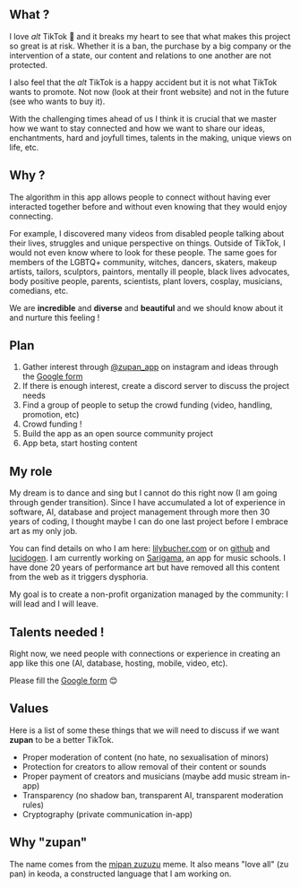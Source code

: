 ## What ?

I love *alt* TikTok 💖 and it breaks my heart to see that what makes this project so great is at risk. Whether it is a
ban, the purchase by a big company or the intervention of a state, our content and relations to one another are
not protected.

I also feel that the *alt* TikTok is a happy accident but it is not what TikTok wants to promote. Not now (look at their
front website) and not in the future (see who wants to buy it).

With the challenging times ahead of us I think it is crucial that we master how we want to stay
connected and how we want to share our ideas, enchantments, hard and joyfull times, talents in the making,
unique views on life, etc.

## Why ?

The algorithm in this app allows people to connect without having ever interacted together before and without
even knowing that they would enjoy connecting.

For example, I discovered many videos from disabled people talking about their lives, struggles and unique
perspective on things. Outside of TikTok, I would not even know where to look for these people. The same goes
for members of the LGBTQ+ community, witches, dancers, skaters, makeup artists, tailors,
sculptors, paintors, mentally ill people, black lives advocates, body positive people, parents, scientists,
plant lovers, cosplay, musicians, comedians, etc.

We are **incredible** and **diverse** and **beautiful** and we should know about it and nurture this feeling !

## Plan

1. Gather interest through [@zupan_app](https://www.instagram.com/zupan_app/) on instagram and ideas through the [Google form](https://tinyurl.com/zupan-form)
2. If there is enough interest, create a discord server to discuss the project needs
3. Find a group of people to setup the crowd funding (video, handling, promotion, etc)
4. Crowd funding !
5. Build the app as an open source community project
5. App beta, start hosting content

## My role

My dream is to dance and sing but I cannot do this right now (I am going through gender transition). Since I have
accumulated a lot of experience in software, AI, database and project management through more then 30 years of coding, I thought
maybe I can do one last project before I embrace art as my only job.

You can find details on who I am here: [lilybucher.com](https://www.lilybucher.com/)
or on [github](https://github.com/gaspard) and [lucidogen](https://github.com/lucidogen). I am currently working on [Sarigama](https://www.sarigama-music.com/),
an app for music schools. I have done 20 years of performance art but have removed all this content from the web as it triggers dysphoria.

My goal is to create a non-profit organization managed by the community: I will lead and I will leave.

## Talents needed !

Right now, we need people with connections or experience in creating an app like this one (AI, database, hosting, mobile, video, etc).

Please fill the [Google form](https://tinyurl.com/zupan-form) 😊

## Values

Here is a list of some these things that we will need to discuss if we want **zupan** to be a better TikTok.

* Proper moderation of content (no hate, no sexualisation of minors)
* Protection for creators to allow removal of their content or sounds
* Proper payment of creators and musicians (maybe add music stream in-app)
* Transparency (no shadow ban, transparent AI, transparent moderation rules)
* Cryptography (private communication in-app)

## Why "zupan"

The name comes from the [mipan zuzuzu](https://www.tiktok.com/foryou?lang=en#/@awa_de_horchata_uwu/video/6849216781303827717) meme. It
also means "love all" (zu pan) in keoda, a constructed language that I am working on.


